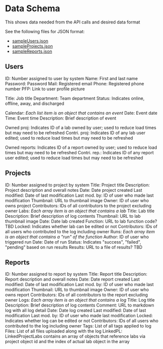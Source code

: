 # Data Schema
This shows data needed from the API calls and desired data format

See the following files for JSON format:
- [sampleUsers.json](./sampleUsers.json)
- [sampleProjects.json](./sampleProjects.json)
- [sampleReports.json](./sampleReports.json)


## Users

ID:             Number assigned to user by system
Name:           First and last name
Password:       Password
Mail:           Registered email
Phone:          Registered phone number
PFP:            Link to user profile picture

Title:          Job title
Department:     Team department
Status:         Indicates online, offline, away, and discharged

Calendar:       *Each list item is an object that contains an event*
                Date:           Event date
                Time:           Event time
                Description:    Brief description of event

Owned proj:     Indicates ID of a lab owned by user;
                used to reduce load times but may need
                to be refreshed
Contri. proj:   Indicates ID of any lab user edited;
                used to reduce load times but may need
                to be refreshed

Owned reports:  Indicates ID of a report owned by user;
                used to reduce load times but may need
                to be refreshed
Contri. rep.:   Indicates ID of any report user edited;
                used to reduce load times but may need
                to be refreshed


## Projects

ID:             Number assigned to project by system
Title:          Project title
Description:    Project description and overall notes
Date:           Date project created
Last modified:  Date of last modification
Last mod. by:   ID of user who made last modification
Thumbnail:      URL to thumbnail image
Owner:          ID of user who owns project
Contributors:   IDs of all contributors to the project excluding owner
Labs:           *Each array item is an object that contains a lab*
                Title:          Lab title
                Description:    Brief description of log contents
                Thumbnail:      URL to lab thumbnail image
                Date:           Date lab created
                Function:       URL to lab function code? TBD
                Locked:         Indicates whether lab can be edited
                                or not
                Contributors:   IDs of all users who contributed to
                                the log including owner
                Runs:           *Each array item is an object that*
                                *contains a "run" of the function*
                                Author:    ID of user who triggered run
                                Date:      Date of run
                                Status:    Indicates "success", "failed",
                                           "pending" based on run results
                                Results:   URL to a file of results? TBD


## Reports

ID:             Number assigned to report by system
Title:          Report title
Description:    Report description and overall notes
Date:           Date report created
Last modified:  Date of last modification
Last mod. by:   ID of user who made last modification
Thumbnail:      URL to thumbnail image
Owner:          ID of user who owns report
Contributors:   IDs of all contributors to the report excluding owner
Logs:           *Each array item is an object that contains a log*
                Title:          Log title
                Description:    Brief description of log contents
                Comment:        URL to markdown log with all log
                                detail
                Date:           Date log created
                Last modified:  Date of last modification
                Last mod. by:   ID of user who made last
                                modification
                Locked:         Indicates whether log can be edited
                                or not
                Contributors:   IDs of all users who contributed to
                                the log including owner
                Tags:           List of all tags applied to log
                Files:          List of all files uploaded along
                                with the log
                LinkedPL:       LinkedProjectLabs contains an array
                                of objects that reference labs via
                                project object id and the index of
                                actual lab object in the array